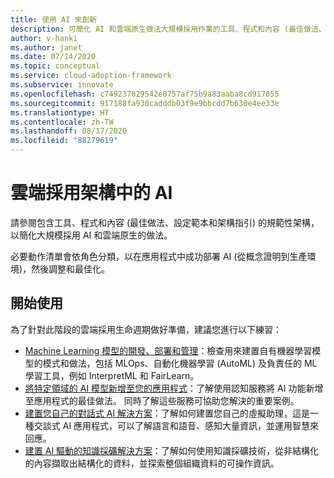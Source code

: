 ```yaml
---
title: 使用 AI 來創新
description: 可簡化 AI 和雲端原生做法大規模採用作業的工具、程式和內容 (最佳做法、設定範本和架構指引)。
author: v-hanki
ms.author: janet
ms.date: 07/14/2020
ms.topic: conceptual
ms.service: cloud-adoption-framework
ms.subservice: innovate
ms.openlocfilehash: c749237029542e8757af75b9a83aaba8cd917055
ms.sourcegitcommit: 917188fa930cadddb03f9e9bbcdd7b630e4ee33e
ms.translationtype: HT
ms.contentlocale: zh-TW
ms.lasthandoff: 08/17/2020
ms.locfileid: "88279619"
---
```

<!-- docsTest:ignore InterpretML FairLearn -->

# <a name="ai-in-the-cloud-adoption-framework"></a>雲端採用架構中的 AI

請參閱包含工具、程式和內容 (最佳做法、設定範本和架構指引) 的規範性架構，以簡化大規模採用 AI 和雲端原生的做法。

必要動作清單會依角色分類，以在應用程式中成功部署 AI (從概念證明到生產環境)，然後調整和最佳化。

## <a name="get-started"></a>開始使用

為了針對此階段的雲端採用生命週期做好準備，建議您進行以下練習：

<!-- markdownlint-disable MD033 -->

- [Machine Learning 模型的開發、部署和管理](https://azure.microsoft.com/overview/ai-platform/dev-resources/)：檢查用來建置自有機器學習模型的模式和做法，包括 MLOps、自動化機器學習 (AutoML) 及負責任的 ML 學習工具，例如 InterpretML 和 FairLearn。
- [將特定領域的 AI 模型新增至您的應用程式](https://www.oreilly.com/library/view/building-intelligent-apps/9781492058632/)：了解使用認知服務將 AI 功能新增至應用程式的最佳做法。 同時了解這些服務可協助您解決的重要案例。
- [建置您自己的對話式 AI 解決方案](https://www.oreilly.com/library/view/a-developers-guide/9781492080619/)：了解如何建置您自己的虛擬助理，這是一種交談式 AI 應用程式，可以了解語言和語音、感知大量資訊，並運用智慧來回應。
- [建置 AI 驅動的知識採礦解決方案](https://azure.microsoft.com/resources/a-developers-guide-to-building-ai-driven-knowledge-mining-solutions/)：了解如何使用知識採礦技術，從非結構化的內容擷取出結構化的資料，並探索整個組織資料的可操作資訊。
